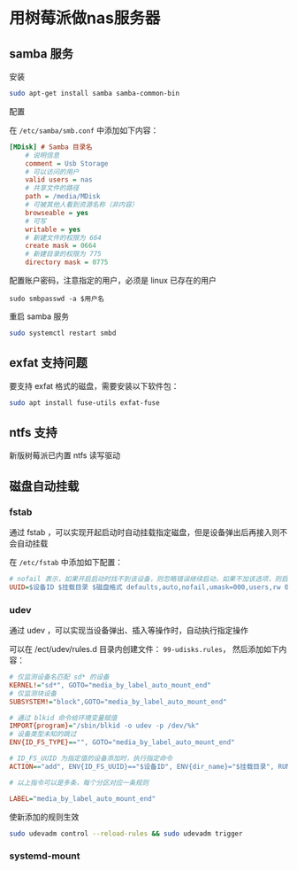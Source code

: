 # 用树莓派做nas服务器

## samba 服务

安装

```bash
sudo apt-get install samba samba-common-bin
```

配置

在 `/etc/samba/smb.conf` 中添加如下内容：

```ini
[MDisk] # Samba 目录名
    # 说明信息
    comment = Usb Storage
    # 可以访问的用户
    valid users = nas
    # 共享文件的路径
    path = /media/MDisk
    # 可被其他人看到资源名称（非内容）
    browseable = yes
    # 可写
    writable = yes
    # 新建文件的权限为 664
    create mask = 0664
    # 新建目录的权限为 775
    directory mask = 0775
```

配置账户密码，注意指定的用户，必须是 linux 已存在的用户

```
sudo smbpasswd -a $用户名
```

重启 samba 服务

```bash
sudo systemctl restart smbd
```

## exfat 支持问题

要支持 exfat 格式的磁盘，需要安装以下软件包：

```bash
sudo apt install fuse-utils exfat-fuse
```

## ntfs 支持

新版树莓派已内置 ntfs 读写驱动

## 磁盘自动挂载

### fstab

通过 fstab ，可以实现开起启动时自动挂载指定磁盘，但是设备弹出后再接入则不会自动挂载

在 `/etc/fstab` 中添加如下配置：

```ini
# nofail 表示，如果开启启动时找不到该设备，则忽略错误继续启动，如果不加该选项，则启动时会报错
UUID=$设备ID $挂载目录 $磁盘格式 defaults,auto,nofail,umask=000,users,rw 0 0
```

### udev

通过 udev ，可以实现当设备弹出、插入等操作时，自动执行指定操作

可以在 /ect/udev/rules.d 目录内创建文件： `99-udisks.rules`， 然后添加如下内容：

```ini
# 仅监测设备名匹配 sd* 的设备
KERNEL!="sd*", GOTO="media_by_label_auto_mount_end"
# 仅监测块设备
SUBSYSTEM!="block",GOTO="media_by_label_auto_mount_end"

# 通过 blkid 命令给环境变量赋值
IMPORT{program}="/sbin/blkid -o udev -p /dev/%k"
# 设备类型未知的跳过
ENV{ID_FS_TYPE}=="", GOTO="media_by_label_auto_mount_end"

# ID_FS_UUID 为指定值的设备添加时，执行指定命令
ACTION=="add", ENV{ID_FS_UUID}=="$设备ID", ENV{dir_name}="$挂载目录", RUN+="/usr/bin/systemd-mount --no-block --fsck=no -A --timeout-idle-sec=1800 --collect /dev/%k $env{dir_name}"

# 以上指令可以是多条，每个分区对应一条规则

LABEL="media_by_label_auto_mount_end"
```

使新添加的规则生效

```bash
sudo udevadm control --reload-rules && sudo udevadm trigger
```

### systemd-mount
